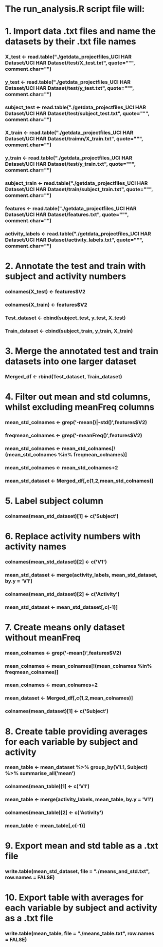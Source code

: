 # The run_analysis.R script file will:

# 1. Import data .txt files and name the datasets by their .txt file names

### X_test <- read.table("./getdata_projectfiles_UCI HAR Dataset/UCI HAR Dataset/test/X_test.txt", quote="\"", comment.char="")
### y_test <- read.table("./getdata_projectfiles_UCI HAR Dataset/UCI HAR Dataset/test/y_test.txt", quote="\"", comment.char="")
### subject_test <- read.table("./getdata_projectfiles_UCI HAR Dataset/UCI HAR Dataset/test/subject_test.txt", quote="\"", comment.char="")
### X_train <- read.table("./getdata_projectfiles_UCI HAR Dataset/UCI HAR Dataset/traimn/X_train.txt", quote="\"", comment.char="")
### y_train <- read.table("./getdata_projectfiles_UCI HAR Dataset/UCI HAR Dataset/test/y_train.txt", quote="\"", comment.char="")
### subject_train <- read.table("./getdata_projectfiles_UCI HAR Dataset/UCI HAR Dataset/train/subject_train.txt", quote="\"", comment.char="")
### features <- read.table("./getdata_projectfiles_UCI HAR Dataset/UCI HAR Dataset/features.txt", quote="\"", comment.char="")
### activity_labels <- read.table("./getdata_projectfiles_UCI HAR Dataset/UCI HAR Dataset/activity_labels.txt", quote="\"", comment.char="")

# 2. Annotate the test and train with subject and activity numbers

### colnames(X_test) <- features$V2
### colnames(X_train) <- features$V2
### Test_dataset <- cbind(subject_test, y_test, X_test)
### Train_dataset <- cbind(subject_train, y_train, X_train)
 
# 3. Merge the annotated test and train datasets into one larger dataset

### Merged_df <- rbind(Test_dataset, Train_dataset)

# 4. Filter out mean and std columns, whilst excluding meanFreq columns

### mean_std_colnames <- grep('-mean()|-std()',features$V2)
### freqmean_colnames <- grep('-meanFreq()',features$V2)
### mean_std_colnames <- mean_std_colnames[!(mean_std_colnames %in% freqmean_colnames)]
### mean_std_colnames <- mean_std_colnames+2
### mean_std_dataset <- Merged_df[,c(1,2,mean_std_colnames)]

# 5. Label subject column

### colnames(mean_std_dataset)[1] <- c('Subject')

# 6. Replace activity numbers with activity names

### colnames(mean_std_dataset)[2] <- c('V1')
### mean_std_dataset <- merge(activity_labels, mean_std_dataset, by.y = 'V1')
### colnames(mean_std_dataset)[2] <- c('Activity')
### mean_std_dataset <- mean_std_dataset[,c(-1)]

# 7. Create means only dataset without meanFreq

### mean_colnames <- grep('-mean()',features$V2)
### mean_colnames <- mean_colnames[!(mean_colnames %in% freqmean_colnames)]
### mean_colnames <- mean_colnames+2
### mean_dataset <- Merged_df[,c(1,2,mean_colnames)]
### colnames(mean_dataset)[1] <- c('Subject')

# 8. Create table providing averages for each variable by subject and activity

### mean_table <- mean_dataset %>% group_by(V1.1, Subject) %>% summarise_all('mean')
### colnames(mean_table)[1] <- c('V1')
### mean_table <- merge(activity_labels, mean_table, by.y = 'V1')
### colnames(mean_table)[2] <- c('Activity')
### mean_table <- mean_table[,c(-1)]

# 9. Export mean and std table as a .txt file

### write.table(mean_std_dataset, file = "./means_and_std.txt", row.names = FALSE)

# 10. Export table with averages for each variable by subject and activity as a .txt file
 
### write.table(mean_table, file = "./means_table.txt", row.names = FALSE)
